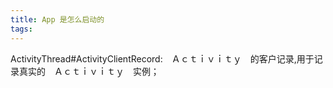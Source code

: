 ```yaml
---
title: App 是怎么启动的
tags:
---
```



ActivityThread#ActivityClientRecord:　Ａｃｔｉｖｉｔｙ　的客户记录,用于记录真实的　Ａｃｔｉｖｉｔｙ　实例；
